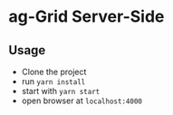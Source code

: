 # ag-Grid Server-Side

## Usage

- Clone the project
- run `yarn install`
- start with `yarn start`
- open browser at `localhost:4000`
